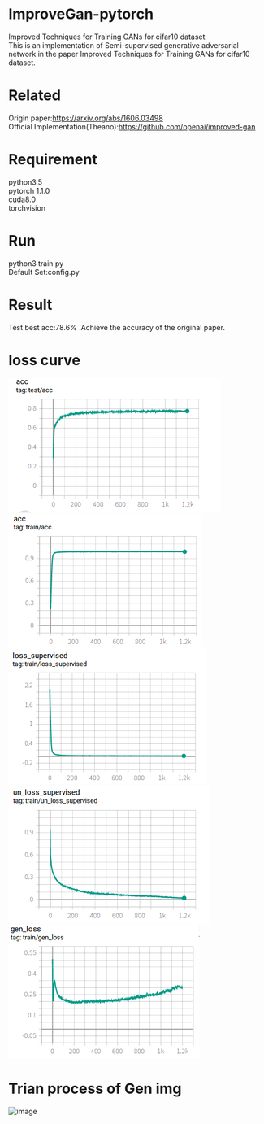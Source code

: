# ImproveGan-pytorch
Improved Techniques for Training GANs for cifar10 dataset  
This is an implementation of Semi-supervised generative adversarial network in the paper Improved Techniques for Training GANs for cifar10 dataset.  
# Related  
Origin paper:https://arxiv.org/abs/1606.03498  
Official Implementation(Theano):https://github.com/openai/improved-gan  
# Requirement  
python3.5  
pytorch 1.1.0  
cuda8.0  
torchvision  
# Run
python3 train.py  
Default Set:config.py
# Result  
Test best acc:78.6% .Achieve the accuracy of the original paper.
# loss curve  
![](./results/test.png)
![](./results/train.png)
![](./results/loss.png)
![](./results/unloss.png)
![](./results/gen_loss.png)
# Trian process of Gen img  
![image](./results/result.gif)


